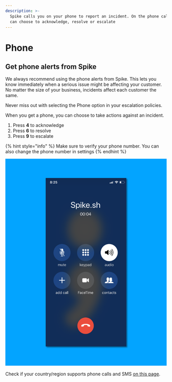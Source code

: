 ```yaml
---
description: >-
  Spike calls you on your phone to report an incident. On the phone call, you
  can choose to acknowledge, resolve or escalate
---
```


# Phone

## Get phone alerts from Spike

We always recommend using the phone alerts from Spike. This lets you know immediately when a serious issue might be affecting your customer. No matter the size of your business, incidents affect each customer the same.   
  
Never miss out with selecting the Phone option in your escalation policies. 

When you get a phone, you can choose to take actions against an incident. 

1. Press **4** to acknowledge 
2. Press **6** to resolve 
3. Press **9** to escalate

{% hint style="info" %}
Make sure to verify your phone number. You can also change the phone number in settings
{% endhint %}

![Phone alerts from Spike](../.gitbook/assets/image%20%28109%29.png)

Check if your country/region supports phone calls and SMS [on this page](https://app.spike.sh/geo-permissions).

